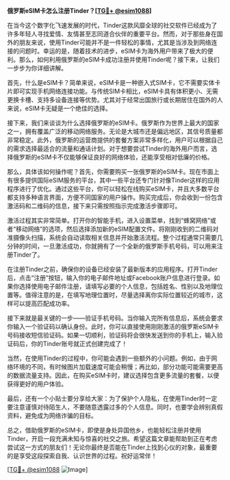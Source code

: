**俄罗斯eSIM卡怎么注册Tinder？[[TG💪+ @esim1088](https://t.me/s/esim1088)]**

在当今这个数字化飞速发展的时代，Tinder这款风靡全球的社交软件已经成为了许多年轻人寻找爱情、友情甚至志同道合伙伴的重要平台。然而，对于那些身在国外的朋友来说，使用Tinder可能并不是一件轻松的事情，尤其是当涉及到网络连接的问题时。幸运的是，随着技术的进步，eSIM卡为海外用户带来了极大的便利。那么，如何利用俄罗斯的eSIM卡成功注册并使用Tinder呢？接下来，让我们一步步为你详细讲解。

首先，什么是eSIM卡？简单来说，eSIM卡是一种嵌入式SIM卡，它不需要实体卡片即可实现手机网络连接功能。与传统SIM卡相比，eSIM卡具有体积更小、无需更换卡槽、支持多设备连接等优势。尤其对于经常出国旅行或长期居住在国外的人来说，eSIM卡无疑是一个绝佳的选择。

接下来，我们来谈谈为什么选择俄罗斯的eSIM卡。俄罗斯作为世界上最大的国家之一，拥有覆盖广泛的移动网络服务。无论是大城市还是偏远地区，其信号质量都非常稳定。此外，俄罗斯的运营商提供的套餐方案非常多样化，用户可以根据自己的需求选择最适合的流量和通话计划。对于想要尝试Tinder的海外用户而言，选择俄罗斯的eSIM卡不仅能够保证良好的网络体验，还能享受相对低廉的价格。

那么，具体该如何操作呢？首先，你需要购买一张俄罗斯的eSIM卡。现在市面上有很多提供国际eSIM服务的平台，其中一些平台还专门针对像Tinder这样的应用程序进行了优化。通过这些平台，你可以轻松在线购买eSIM卡，并且大多数平台都支持多种语言界面，方便不同国家的用户操作。购买完成后，你会收到一份包含激活码和二维码的信息，接下来只需按照指示完成激活步骤即可。

激活过程其实非常简单。打开你的智能手机，进入设置菜单，找到“蜂窝网络”或者“移动网络”的选项，然后选择添加新的eSIM配置文件。将刚刚收到的二维码对准摄像头扫描，系统会自动读取相关信息并开始激活流程。整个过程通常只需要几分钟的时间，一旦激活成功，你就拥有了一个全新的俄罗斯手机号码，可以用来注册Tinder了。

在注册Tinder之前，确保你的设备已经安装了最新版本的应用程序。打开Tinder后，点击“注册”按钮，输入你的电子邮件地址或Facebook账户信息进行登录。如果你选择使用电子邮件注册，请填写必要的个人信息，包括姓名、性别以及地理位置等。值得注意的是，在填写地理位置时，尽量选择离你实际位置较近的城市，这样可以提高匹配成功率。

接下来就是最关键的一步——验证手机号码。当你输入完所有信息后，系统会要求你输入一个验证码以确认身份。此时，你可以直接使用刚刚激活的俄罗斯eSIM卡号码接收短信验证码。如果一切顺利，验证码将会很快发送到你的手机上，输入验证码后，你的Tinder账号就正式创建完成了！

当然，在使用Tinder的过程中，你可能会遇到一些额外的小问题。例如，由于网络环境的不同，有时候图片加载速度可能会稍慢；再比如，部分功能可能需要更高的数据流量支持。因此，在购买eSIM卡时，建议选择包含更多流量的套餐，以便获得更好的用户体验。

最后，还有一个小贴士要分享给大家：为了保护个人隐私，在使用Tinder时一定要注意谨慎对待陌生人，不要随意透露过多的个人信息。同时，也要学会辨别真假资料，避免成为网络诈骗的目标。

总之，借助俄罗斯的eSIM卡，即使是身处异国他乡，也能轻松注册并使用Tinder，开启一段充满未知与惊喜的社交之旅。希望这篇文章能帮助到正在考虑尝试这一方式的朋友们！无论你最终是否能在Tinder上找到心仪的对象，最重要的是享受这段探索自我、认识世界的过程。祝好运常伴！

[[TG💪+ @esim1088](https://t.me/s/esim1088) ![Image](https://i.postimg.cc/4NQfJmqS/Snipaste-2025-05-13-00-14-12.png)]